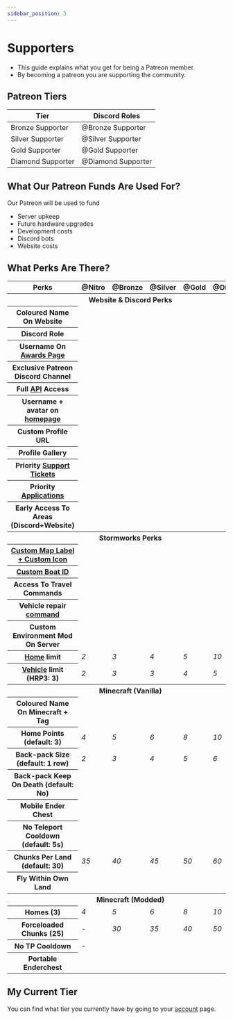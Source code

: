 ```yaml
---
sidebar_position: 3
---
```


# Supporters

- This guide explains what you get for being a Patreon member.
- By becoming a patreon you are supporting the community.

## Patreon Tiers

| Tier              | Discord Roles                                        |
| ----------------- | ---------------------------------------------------- |
| Bronze Supporter  | <span class="b-supporter">@Bronze Supporter</span>   |
| Silver Supporter  | <span class="s-supporter">@Silver Supporter</span>   |
| Gold Supporter    | <span class="g-supporter">@Gold Supporter</span>     |
| Diamond Supporter | <span class="d-supporter"> @Diamond Supporter</span> |

## What Our Patreon Funds Are Used For?

Our Patreon will be used to fund
- Server upkeep
- Future hardware upgrades
- Development costs
- Discord bots
- Website costs

## What Perks Are There?

<table>
<thead>
    <tr>
        <th scope="col">Perks</th>
        <th scope="col"><span class="n-supporter">@Nitro</span></th>
        <th scope="col"><span class="b-supporter">@Bronze</span></th>
        <th scope="col"><span class="s-supporter">@Silver</span></th>
        <th scope="col"><span class="g-supporter">@Gold</span></th>
        <th scope="col"><span class="d-supporter">@Diamond</span></th>
    </tr>
</thead>
<tbody>

<tr>
    <th colspan="6" class="tricky-color">Website & Discord Perks</th>
</tr>
<tr>
    <th scope="row">Coloured Name On Website</th>
    <td class="text-center"><i class="fas fa-fw fa-check-circle text-success"></i></td>
    <td class="text-center"><i class="fas fa-fw fa-check-circle text-success"></i></td>
    <td class="text-center"><i class="fas fa-fw fa-check-circle text-success"></i></td>
    <td class="text-center"><i class="fas fa-fw fa-check-circle text-success"></i></td>
    <td class="text-center"><i class="fas fa-fw fa-check-circle text-success"></i></td>
</tr>
<tr>
    <th scope="row">Discord Role</th>
    <td class="text-center"><i class="fas fa-fw fa-check-circle text-success"></i></td>
    <td class="text-center"><i class="fas fa-fw fa-check-circle text-success"></i></td>
    <td class="text-center"><i class="fas fa-fw fa-check-circle text-success"></i></td>
    <td class="text-center"><i class="fas fa-fw fa-check-circle text-success"></i></td>
    <td class="text-center"><i class="fas fa-fw fa-check-circle text-success"></i></td>
</tr>
<tr>
    <th scope="row">Username On <a href="https://trickys.gg/awards">Awards Page</a></th>
    <td></td>
    <td class="text-center"><i class="fas fa-fw fa-check-circle text-success"></i></td>
    <td class="text-center"><i class="fas fa-fw fa-check-circle text-success"></i></td>
    <td class="text-center"><i class="fas fa-fw fa-check-circle text-success"></i></td>
    <td class="text-center"><i class="fas fa-fw fa-check-circle text-success"></i></td>
</tr>
<tr>
    <th scope="row">Exclusive Patreon Discord Channel</th>
    <td></td>
    <td class="text-center"><i class="fas fa-fw fa-check-circle text-success"></i></td>
    <td class="text-center"><i class="fas fa-fw fa-check-circle text-success"></i></td>
    <td class="text-center"><i class="fas fa-fw fa-check-circle text-success"></i></td>
    <td class="text-center"><i class="fas fa-fw fa-check-circle text-success"></i></td>
</tr>
<tr>
    <th scope="row">Full <a href="/category/api">API</a> Access</th>
    <td></td>
    <td class="text-center"><i class="fas fa-fw fa-check-circle text-success"></i></td>
    <td class="text-center"><i class="fas fa-fw fa-check-circle text-success"></i></td>
    <td class="text-center"><i class="fas fa-fw fa-check-circle text-success"></i></td>
    <td class="text-center"><i class="fas fa-fw fa-check-circle text-success"></i></td>
</tr>
<tr>
    <th scope="row">Username + avatar on <a href="/">homepage</a></th>
    <td></td>
    <td class="text-center"><i class="fas fa-fw fa-check-circle text-success"></i></td>
    <td class="text-center"><i class="fas fa-fw fa-check-circle text-success"></i></td>
    <td class="text-center"><i class="fas fa-fw fa-check-circle text-success"></i></td>
    <td class="text-center"><i class="fas fa-fw fa-check-circle text-success"></i></td>
</tr>
<tr>
    <th scope="row">Custom Profile URL</th>
    <td></td>
    <td class="text-center"><i class="fas fa-fw fa-pause-circle text-danger"></i></td>
    <td class="text-center"><i class="fas fa-fw fa-pause-circle text-danger"></i></td>
    <td class="text-center"><i class="fas fa-fw fa-pause-circle text-danger"></i></td>
    <td class="text-center"><i class="fas fa-fw fa-pause-circle text-danger"></i></td>
</tr>
<tr>
    <th scope="row">Profile Gallery</th>
    <td></td>
    <td class="text-center"><i class="fas fa-fw fa-pause-circle text-danger"></i></td>
    <td class="text-center"><i class="fas fa-fw fa-pause-circle text-danger"></i></td>
    <td class="text-center"><i class="fas fa-fw fa-pause-circle text-danger"></i></td>
    <td class="text-center"><i class="fas fa-fw fa-pause-circle text-danger"></i></td>
</tr>
<tr>
    <th scope="row">Priority <a href="https://support.trickys.gg">Support Tickets</a></th>
    <td></td>
    <td></td>
    <td class="text-center"><i class="fas fa-fw fa-check-circle text-success"></i></td>
    <td class="text-center"><i class="fas fa-fw fa-check-circle text-success"></i></td>
    <td class="text-center"><i class="fas fa-fw fa-check-circle text-success"></i></td>
</tr>
<tr>
    <th scope="row">Priority <a href="https://trickys.gg/applications">Applications</a></th>
    <td></td>
    <td></td>
    <td class="text-center"><i class="fas fa-fw fa-check-circle text-success"></i></td>
    <td class="text-center"><i class="fas fa-fw fa-check-circle text-success"></i></td>
    <td class="text-center"><i class="fas fa-fw fa-check-circle text-success"></i></td>
</tr>
<tr>
    <th scope="row">Early Access To Areas (Discord+Website)</th>
    <td></td>
    <td></td>
    <td></td>
    <td class="text-center"><i class="fas fa-fw fa-pause-circle text-warning"></i></td>
    <td class="text-center"><i class="fas fa-fw fa-pause-circle text-warning"></i></td>
</tr>
<tr>
    <th colspan="6" class="tricky-color">Stormworks Perks</th>
</tr>
<tr>
    <th scope="row"><a href="" data-toggle="modal" data-target="#exampleModal">Custom Map Label + Custom Icon</a></th>
    <td class="text-center"><i class="fas fa-fw fa-check-circle text-success"></i></td>
    <td class="text-center"><i class="fas fa-fw fa-check-circle text-success"></i></td>
    <td class="text-center"><i class="fas fa-fw fa-check-circle text-success"></i></td>
    <td class="text-center"><i class="fas fa-fw fa-check-circle text-success"></i></td>
    <td class="text-center"><i class="fas fa-fw fa-check-circle text-success"></i></td>
</tr>
<tr>
    <th scope="row"><a href="/stormworks/boats#custom-license-id">Custom Boat ID</a></th>
    <td class="text-center"><i class="fas fa-fw fa-check-circle text-success"></i></td>
    <td class="text-center"><i class="fas fa-fw fa-check-circle text-success"></i></td>
    <td class="text-center"><i class="fas fa-fw fa-check-circle text-success"></i></td>
    <td class="text-center"><i class="fas fa-fw fa-check-circle text-success"></i></td>
    <td class="text-center"><i class="fas fa-fw fa-check-circle text-success"></i></td>
</tr>

<tr>
    <th scope="row">Access To Travel Commands</th>
    <td></td>
    <td class="text-center"><i class="fas fa-fw fa-check-circle text-success"></i></td>
    <td class="text-center"><i class="fas fa-fw fa-check-circle text-success"></i></td>
    <td class="text-center"><i class="fas fa-fw fa-check-circle text-success"></i></td>
    <td class="text-center"><i class="fas fa-fw fa-check-circle text-success"></i></td>
</tr>
<tr>
    <th scope="row">Vehicle repair <a href="/stormworks/commands#vehicle-manager-commands">command</a></th>
    <td></td>
    <td></td>
    <td class="text-center"><i class="fas fa-fw fa-check-circle text-success"></i></td>
    <td class="text-center"><i class="fas fa-fw fa-check-circle text-success"></i></td>
    <td class="text-center"><i class="fas fa-fw fa-check-circle text-success"></i></td>
</tr>
<tr>
    <th scope="row">Custom Environment Mod On Server</th>
    <td></td>
    <td></td>
    <td></td>
    <td class="text-center"><i class="fas fa-fw fa-check-circle text-success"></i></td>
    <td class="text-center"><i class="fas fa-fw fa-check-circle text-success"></i></td>
</tr>
<tr>
    <th scope="row"><a href="/stormworks/commands">Home</a> limit</th>
    <td class="text-center"><i class="fa-fw text-success">2</i></td>
    <td class="text-center"><i class="fa-fw text-success">3</i></td>
    <td class="text-center"><i class="fa-fw text-success">4</i></td>
    <td class="text-center"><i class="fa-fw text-success">5</i></td>
    <td class="text-center"><i class="fa-fw text-success">10</i></td>
</tr>
<tr>
    <th scope="row"><a href="/stormworks/commands">Vehicle</a> limit (HRP3: 3)</th>
    <td class="text-center"><i class="fa-fw text-success">2</i></td>
    <td class="text-center"><i class="fa-fw text-success">3</i></td>
    <td class="text-center"><i class="fa-fw text-success">3</i></td>
    <td class="text-center"><i class="fa-fw text-success">4</i></td>
    <td class="text-center"><i class="fa-fw text-success">5</i></td>
</tr>
<tr>
    <th colspan="6" class="tricky-color">Minecraft (Vanilla)</th>
</tr>
<tr>
    <th scope="row">Coloured Name On Minecraft + Tag</th>
    <td class="text-center"><i class="fas fa-fw fa-check-circle text-success"></i></td>
    <td class="text-center"><i class="fas fa-fw fa-check-circle text-success"></i></td>
    <td class="text-center"><i class="fas fa-fw fa-check-circle text-success"></i></td>
    <td class="text-center"><i class="fas fa-fw fa-check-circle text-success"></i></td>
    <td class="text-center"><i class="fas fa-fw fa-check-circle text-success"></i></td>
</tr>
<tr>
    <th scope="row">Home Points (default: 3)</th>
    <td class="text-center"><i class="fa-fw text-success">4</i></td>
    <td class="text-center"><i class="fa-fw text-success">5</i></td>
    <td class="text-center"><i class="fa-fw text-success">6</i></td>
    <td class="text-center"><i class="fa-fw text-success">8</i></td>
    <td class="text-center"><i class="fa-fw text-success">10</i></td>
</tr>
<tr>
    <th scope="row">Back-pack Size (default: 1 row)</th>
    <td class="text-center"><i class="fa-fw text-success">2</i></td>
    <td class="text-center"><i class="fa-fw text-success">3</i></td>
    <td class="text-center"><i class="fa-fw text-success">4</i></td>
    <td class="text-center"><i class="fa-fw text-success">5</i></td>
    <td class="text-center"><i class="fa-fw text-success">6</i></td>
</tr>
<tr>
    <th scope="row">Back-pack Keep On Death (default: No)</th>
    <td class="text-center"><i class="fas fa-fw fa-check-circle text-success"></i></td>
    <td class="text-center"><i class="fas fa-fw fa-check-circle text-success"></i></td>
    <td class="text-center"><i class="fas fa-fw fa-check-circle text-success"></i></td>
    <td class="text-center"><i class="fas fa-fw fa-check-circle text-success"></i></td>
    <td class="text-center"><i class="fas fa-fw fa-check-circle text-success"></i></td>
</tr>
<tr>
    <th scope="row">Mobile Ender Chest</th>
    <td class="text-center"><i class="fas fa-fw fa-check-circle text-success"></i></td>
    <td class="text-center"><i class="fas fa-fw fa-check-circle text-success"></i></td>
    <td class="text-center"><i class="fas fa-fw fa-check-circle text-success"></i></td>
    <td class="text-center"><i class="fas fa-fw fa-check-circle text-success"></i></td>
    <td class="text-center"><i class="fas fa-fw fa-check-circle text-success"></i></td>
</tr>
<tr>
    <th scope="row">No Teleport Cooldown (default: 5s)</th>
    <td></td>
    <td class="text-center"><i class="fas fa-fw fa-check-circle text-success"></i></td>
    <td class="text-center"><i class="fas fa-fw fa-check-circle text-success"></i></td>
    <td class="text-center"><i class="fas fa-fw fa-check-circle text-success"></i></td>
    <td class="text-center"><i class="fas fa-fw fa-check-circle text-success"></i></td>
</tr>
<tr>
    <th scope="row">Chunks Per Land (default: 30)</th>
    <td class="text-center"><i class="fa-fw text-success">35</i></td>
    <td class="text-center"><i class="fa-fw text-success">40</i></td>
    <td class="text-center"><i class="fa-fw text-success">45</i></td>
    <td class="text-center"><i class="fa-fw text-success">50</i></td>
    <td class="text-center"><i class="fa-fw text-success">60</i></td>
</tr>
<tr>
    <th scope="row">Fly Within Own Land</th>
    <td></td>
    <td></td>
    <td></td>
    <td class="text-center"><i class="fas fa-fw fa-check-circle text-success"></i></td>
    <td class="text-center"><i class="fas fa-fw fa-check-circle text-success"></i></td>
</tr>
<tr>
    <th colspan="6" class="tricky-color">Minecraft (Modded)</th>
</tr>
<tr>
    <th scope="row">Homes (3)</th>
    <td class="text-center"><i class="fa-fw text-success">4</i></td>
    <td class="text-center"><i class="fa-fw text-success">5</i></td>
    <td class="text-center"><i class="fa-fw text-success">6</i></td>
    <td class="text-center"><i class="fa-fw text-success">8</i></td>
    <td class="text-center"><i class="fa-fw text-success">10</i></td>
</tr>
<tr>
    <th scope="row">Forceloaded Chunks (25)</th>
    <td class="text-center">-</td>
    <td class="text-center"><i class="fa-fw text-success">30</i></td>
    <td class="text-center"><i class="fa-fw text-success">35</i></td>
    <td class="text-center"><i class="fa-fw text-success">40</i></td>
    <td class="text-center"><i class="fa-fw text-success">50</i></td>
</tr>
<tr>
    <th scope="row">No TP Cooldown</th>
    <td class="text-center">-</td>
    <td class="text-center"><i class="fas fa-fw fa-check-circle text-success"></i></td>
    <td class="text-center"><i class="fas fa-fw fa-check-circle text-success"></i></td>
    <td class="text-center"><i class="fas fa-fw fa-check-circle text-success"></i></td>
    <td class="text-center"><i class="fas fa-fw fa-check-circle text-success"></i></td>
</tr>
<tr>
    <th scope="row">Portable Enderchest</th>
    <td class="text-center"><i class="fas fa-fw fa-check-circle text-success"></i></td>
    <td class="text-center"><i class="fas fa-fw fa-check-circle text-success"></i></td>
    <td class="text-center"><i class="fas fa-fw fa-check-circle text-success"></i></td>
    <td class="text-center"><i class="fas fa-fw fa-check-circle text-success"></i></td>
    <td class="text-center"><i class="fas fa-fw fa-check-circle text-success"></i></td>
</tr>
</tbody>
</table>

## My Current Tier

You can find what tier you currently have by going to your [account](https://trickys.gg/account) page.
